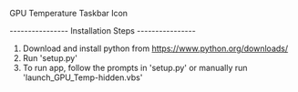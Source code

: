 GPU Temperature Taskbar Icon

---------------- Installation Steps ----------------

1. Download and install python from https://www.python.org/downloads/
2. Run 'setup.py'
3. To run app, follow the prompts in 'setup.py' or manually run 'launch_GPU_Temp-hidden.vbs'
